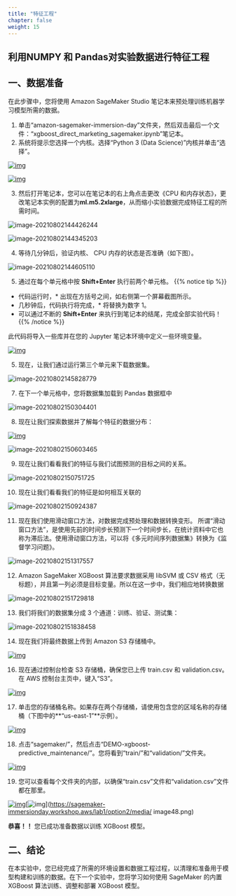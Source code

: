 ```yaml
---
title: "特征工程"
chapter: false
weight: 15
---
```




## 利用NUMPY 和 Pandas对实验数据进行特征工程



## 一、数据准备

在此步骤中，您将使用 Amazon SageMaker Studio 笔记本来预处理训练机器学习模型所需的数据。

1. 单击“amazon-sagemaker-immersion-day”文件夹，然后双击最后一个文件：“xgboost_direct_marketing_sagemaker.ipynb”笔记本。
2. 系统将提示您选择一个内核。选择“Python 3 (Data Science)”内核并单击“选择”。

[![img](https://sagemaker-immersionday.workshop.aws/lab1/option2/media/image39.png)](https://sagemaker-immersionday.workshop.aws/lab1/option2/media/image39.png)

[![img](https://sagemaker-immersionday.workshop.aws/lab1/option2/media/image40.png)](https://sagemaker-immersionday.workshop.aws/lab1/option2/media/image40.png)

3. 然后打开笔记本，您可以在笔记本的右上角点击更改《CPU 和内存状态》，更改笔记本实例的配置为**ml.m5.2xlarge**，从而缩小实验数据完成特征工程的所需时间。

![image-20210802144426244](/images/PredictiveMaintenance/image-20210802144426244.png)

![image-20210802144345203](/images/PredictiveMaintenance/image-20210802144345203.png)



4. 等待几分钟后，验证内核、 CPU 内存的状态是否准确（如下图）。

![image-20210802144605110](/images/PredictiveMaintenance/image-20210802144605110.png)

5. 通过在每个单元格中按 **Shift+Enter** 执行前两个单元格。
{{% notice tip %}}
* 代码运行时，* 出现在方括号之间，如右侧第一个屏幕截图所示。
* 几秒钟后，代码执行将完成，* 将替换为数字 1。
* 可以通过不断的 **Shift+Enter** 来执行到笔记本的结尾，完成全部实验代码！
    {{% /notice %}}

此代码将导入一些库并在您的 Jupyter 笔记本环境中定义一些环境变量。

[![img](https://sagemaker-immersionday.workshop.aws/lab1/option2/media/image9.png)](https://sagemaker-immersionday.workshop.aws/lab1/option2/media/image9.png)

5. 现在，让我们通过运行第三个单元来下载数据集。

![image-20210802145828779](/images/PredictiveMaintenance/image-20210802145828779.png)


7. 在下一个单元格中，您将数据集加载到 Pandas 数据框中

![image-20210802150304401](/images/PredictiveMaintenance/image-20210802150304401.png)


8. 现在让我们探索数据并了解每个特征的数据分布：

[![img](https://sagemaker-immersionday.workshop.aws/lab1/option2/media/image12.png)](https://sagemaker-immersionday.workshop.aws/lab1/option2/media/image12.png)

![image-20210802150603465](/images/PredictiveMaintenance/image-20210802150603465.png)

9. 现在让我们看看我们的特征与我们试图预测的目标之间的关系。

![image-20210802150751725](/images/PredictiveMaintenance/image-20210802150751725.png)

10. 现在让我们看看我们的特征是如何相互关联的

![image-20210802150924387](/images/PredictiveMaintenance/image-20210802150924387.png)

11. 现在我们使用滑动窗口方法，对数据完成预处理和数据转换变形。
    所谓“滑动窗口方法”，是使用先前的时间步长预测下一个时间步长，在统计资料中它也称为滞后法。使用滑动窗口方法，可以将《多元时间序列数据集》转换为《监督学习问题》。

![image-20210802151317557](/images/PredictiveMaintenance/image-20210802151317557.png)

12. Amazon SageMaker XGBoost 算法要求数据采用 libSVM 或 CSV 格式（无标题），并且第一列必须是目标变量。所以在这一步中，我们相应地转换数据

![image-20210802151729818](/images/PredictiveMaintenance/image-20210802151729818.png)

13. 我们将我们的数据集分成 3 个通道：训练、验证、测试集：

![image-20210802151838458](/images/PredictiveMaintenance/image-20210802151838458.png)

14. 现在我们将最终数据上传到 Amazon S3 存储桶中。

[![img](https://sagemaker-immersionday.workshop.aws/lab1/option2/media/image19.png)](https://sagemaker-immersionday.workshop.aws/lab1/option2/media/image19.png)

16. 现在通过控制台检查 S3 存储桶，确保您已上传 train.csv 和 validation.csv。在 AWS 控制台主页中，键入“S3”。

[![img](https://sagemaker-immersionday.workshop.aws/lab1/option2/media/image44.png)](https://sagemaker-immersionday.workshop.aws/lab1/option2/media/image44.png)

17. 单击您的存储桶名称。如果存在两个存储桶，请使用包含您的区域名称的存储桶（下图中的**“us-east-1”**示例）。

[![img](https://sagemaker-immersionday.workshop.aws/lab1/option2/media/image45.png)](https://sagemaker-immersionday.workshop.aws/lab1/option2/media/image45.png)

18. 点击“sagemaker/”，然后点击“DEMO-xgboost-predictive_maintenance/”。您将看到“train/”和“validation/”文件夹。

[![img](https://sagemaker-immersionday.workshop.aws/lab1/option2/media/image46.png)](https://sagemaker-immersionday.workshop.aws/lab1/option2/media/image46.png)

19. 您可以查看每个文件夹的内部，以确保“train.csv”文件和“validation.csv”文件都在那里。

[![img](https://sagemaker-immersionday.workshop.aws/lab1/option2/media/image47.png)](https://sagemaker-immersionday.workshop.aws/lab1/option2/media/image47.png)[![img](https://sagemaker-immersionday.workshop.aws/lab1/option2/media/image48.png)](https://sagemaker-immersionday.workshop.aws/lab1/option2/media/ image48.png)

**恭喜！！** 您已成功准备数据以训练 XGBoost 模型。



## 二、结论

在本实验中，您已经完成了所需的环境设置和数据工程过程，以清理和准备用于模型构建和训练的数据。在下一个实验中，您将学习如何使用 SageMaker 的内置 XGBoost 算法训练、调整和部署 XGBoost 模型。

